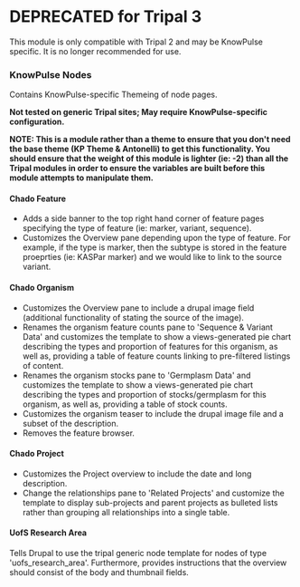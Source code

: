 # DEPRECATED for Tripal 3

This module is only compatible with Tripal 2 and may be KnowPulse specific. It is no longer recommended for use.

### KnowPulse Nodes
Contains KnowPulse-specific Themeing of node pages. 

**Not tested on generic Tripal sites; May require KnowPulse-specific configuration.**

**NOTE: This is a module rather than a theme to ensure that you don't need the base theme (KP Theme & Antonelli) to get this functionality. You should ensure that the weight of this module is lighter (ie: -2) than all the Tripal modules in order to ensure the variables are built before this module attempts to manipulate them.**

#### Chado Feature
* Adds a side banner to the top right hand corner of feature pages specifying the type of feature (ie: marker, variant, sequence).
* Customizes the Overview pane depending upon the type of feature. For example, if the type is marker, then the subtype is stored in the feature proeprties (ie: KASPar marker) and we would like to link to the source variant.

#### Chado Organism
* Customizes the Overview pane to include a drupal image field (additional functionality of stating the source of the image).
* Renames the organism feature counts pane to 'Sequence & Variant Data' and customizes the template to show a views-generated pie chart describing the types and proportion of features for this organism, as well as, providing a table of feature counts linking to pre-filtered listings of content.
* Renames the organism stocks pane to 'Germplasm Data' and customizes the template to show a views-generated pie chart describing the types and proportion of stocks/germplasm for this organism, as well as, providing a table of stock counts.
* Customizes the organism teaser to include the drupal image file and a subset of the description.
* Removes the feature browser.

#### Chado Project
* Customizes the Project overview to include the date and long description.
* Change the relationships pane to 'Related Projects' and customize the template to display sub-projects and parent projects as bulleted lists rather than grouping all relationships into a single table.

#### UofS Research Area
Tells Drupal to use the tripal generic node template for nodes of type 'uofs_research_area'. Furthermore, provides instructions that the overview should consist of the body and thumbnail fields.
